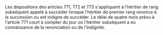   
Les dispositions des articles 771, 772 et 773 s'appliquent à l'héritier de rang subséquent appelé à succéder lorsque l'héritier de premier rang renonce à la succession ou est indigne de succéder. Le délai de quatre mois prévu à l'article 771 court à compter du jour où l'héritier subséquent a eu connaissance de la renonciation ou de l'indignité.  

  
